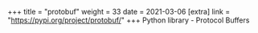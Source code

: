 +++
title = "protobuf"
weight = 33
date = 2021-03-06
[extra]
link = "https://pypi.org/project/protobuf/"
+++
Python library - Protocol Buffers

